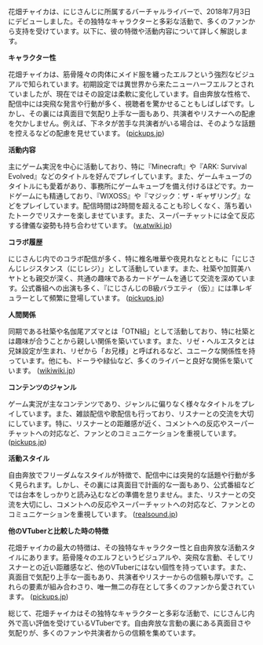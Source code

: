 花畑チャイカは、にじさんじに所属するバーチャルライバーで、2018年7月3日にデビューしました。その独特なキャラクターと多彩な活動で、多くのファンから支持を受けています。以下に、彼の特徴や活動内容について詳しく解説します。

**キャラクター性**

花畑チャイカは、筋骨隆々の肉体にメイド服を纏ったエルフという強烈なビジュアルで知られています。初期設定では異世界から来たニューハーフエルフとされていましたが、現在ではその設定は柔軟に変化しています。自由奔放な性格で、配信中には突飛な発言や行動が多く、視聴者を驚かせることもしばしばです。しかし、その裏には真面目で気配り上手な一面もあり、共演者やリスナーへの配慮を欠かしません。例えば、下ネタが苦手な共演者がいる場合は、そのような話題を控えるなどの配慮を見せています。 ([pickups.jp](https://pickups.jp/letsplay/37243/?utm_source=openai))

**活動内容**

主にゲーム実況を中心に活動しており、特に『Minecraft』や『ARK: Survival Evolved』などのタイトルを好んでプレイしています。また、ゲームキューブのタイトルにも愛着があり、事務所にゲームキューブを備え付けるほどです。カードゲームにも精通しており、『WIXOSS』や『マジック：ザ・ギャザリング』などをプレイしています。配信時間は2時間を超えることも珍しくなく、落ち着いたトークでリスナーを楽しませています。また、スーパーチャットには全て反応する律儀な姿勢も持ち合わせています。 ([w.atwiki.jp](https://w.atwiki.jp/aniwotawiki/pages/44551.html?utm_source=openai))

**コラボ履歴**

にじさんじ内でのコラボ配信が多く、特に椎名唯華や夜見れなとともに「にじさんじレジスタンス（にじレジ）」として活動しています。また、社築や加賀美ハヤトとも親交が深く、共通の趣味であるカードゲームを通じて交流を深めています。公式番組への出演も多く、『にじさんじのB級バラエティ（仮）』には準レギュラーとして頻繁に登場しています。 ([pickups.jp](https://pickups.jp/letsplay/37243/?utm_source=openai))

**人間関係**

同期である社築や名伽尾アズマとは「OTN組」として活動しており、特に社築とは趣味が合うことから親しい関係を築いています。また、リゼ・ヘルエスタとは兄妹設定が生まれ、リゼから「お兄様」と呼ばれるなど、ユニークな関係性を持っています。他にも、ドーラや緑仙など、多くのライバーと良好な関係を築いています。 ([wikiwiki.jp](https://wikiwiki.jp/nijisanji/%E8%8A%B1%E7%95%91%E3%83%81%E3%83%A3%E3%82%A4%E3%82%AB?utm_source=openai))

**コンテンツのジャンル**

ゲーム実況が主なコンテンツであり、ジャンルに偏りなく様々なタイトルをプレイしています。また、雑談配信や歌配信も行っており、リスナーとの交流を大切にしています。特に、リスナーとの距離感が近く、コメントへの反応やスーパーチャットへの対応など、ファンとのコミュニケーションを重視しています。 ([pickups.jp](https://pickups.jp/letsplay/37243/?utm_source=openai))

**活動スタイル**

自由奔放でフリーダムなスタイルが特徴で、配信中には突発的な話題や行動が多く見られます。しかし、その裏には真面目で計画的な一面もあり、公式番組などでは台本をしっかりと読み込むなどの準備を怠りません。また、リスナーとの交流を大切にし、コメントへの反応やスーパーチャットへの対応など、ファンとのコミュニケーションを重視しています。 ([realsound.jp](https://realsound.jp/tech/2022/08/post-1113623_2.html?utm_source=openai))

**他のVTuberと比較した時の特徴**

花畑チャイカの最大の特徴は、その独特なキャラクター性と自由奔放な活動スタイルにあります。筋骨隆々のエルフというビジュアルや、突飛な言動、そしてリスナーとの近い距離感など、他のVTuberにはない個性を持っています。また、真面目で気配り上手な一面もあり、共演者やリスナーからの信頼も厚いです。これらの要素が組み合わさり、唯一無二の存在として多くのファンから愛されています。 ([pickups.jp](https://pickups.jp/letsplay/37243/?utm_source=openai))

総じて、花畑チャイカはその独特なキャラクターと多彩な活動で、にじさんじ内外で高い評価を受けているVTuberです。自由奔放な言動の裏にある真面目さや気配りが、多くのファンや共演者からの信頼を集めています。 